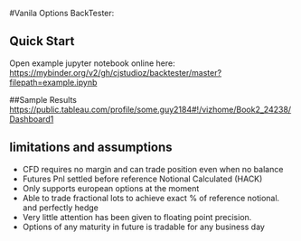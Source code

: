 #Vanila Options BackTester:

## Quick Start
Open example jupyter notebook online here:
https://mybinder.org/v2/gh/cjstudioz/backtester/master?filepath=example.ipynb

##Sample Results
https://public.tableau.com/profile/some.guy2184#!/vizhome/Book2_24238/Dashboard1

## limitations and assumptions
- CFD requires no margin and can trade position even when no balance
- Futures Pnl settled before reference Notional Calculated (HACK)
- Only supports european options at the moment
- Able to trade fractional lots to achieve exact % of reference notional. and perfectly hedge
- Very little attention has been given to floating point precision.
- Options of any maturity in future is tradable for any business day 